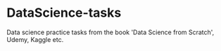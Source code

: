 # DataScience-tasks
Data science practice tasks from the book 'Data Science from Scratch', Udemy, Kaggle etc.   
